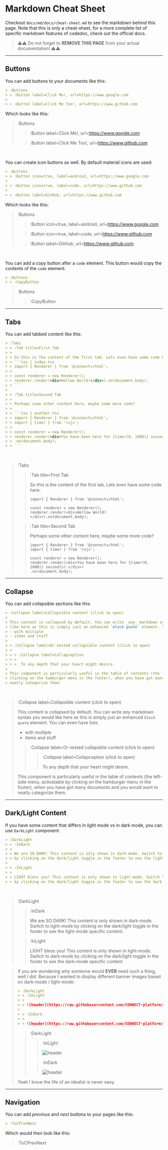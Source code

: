 # Markdown Cheat Sheet

Checkout `docs/md/docs/cheat-sheet.md` to see the markdown behind this page. Note that this is only
a cheat-sheet, for a more complete list of specific markdown features of codedoc, check out the official docs.

> ⚠️⚠️
> Do not forget to **REMOVE THIS PAGE** from your actual documentation!
> ⚠️⚠️

<hr>

## Buttons

You can add buttons to your documents like this:

```md | some-doc.md
> :Buttons
> > :Button label=Click Me!, url=https://www.google.com
>
> > :Button label=Click Me Too!, url=https://www.github.com
```

Which looks like this:

> :Buttons
> > :Button label=Click Me!, url=https://www.google.com
>
> > :Button label=Click Me Too!, url=https://www.github.com

<br>

You can create icon buttons as well. By default material icons are used:

```md | some-doc.md
> :Buttons
> > :Button icon=true, label=android, url=https://www.google.com
>
> > :Button icon=true, label=code, url=https://www.github.com
>
> > :Button label=GitHub, url=https://www.github.com
```

Which looks like this:

> :Buttons
> > :Button icon=true, label=android, url=https://www.google.com
>
> > :Button icon=true, label=code, url=https://www.github.com
>
> > :Button label=GitHub, url=https://www.github.com


<br>

You can add a copy button after a `code` element. This button would
copy the contents of the `code` element.

```md | some-doc.md
> :Buttons
> > :CopyButton
```
> :Buttons
> > :CopyButton

<hr>

## Tabs

You can add tabbed content like this:

```md | some-doc.md
> :Tabs
> > :Tab title=First Tab
> >
> > So this is the content of the first tab. Lets even have some code here:
> > ```tsx | index.tsx
> > import { Renderer } from '@connectv/html';
> >
> > const renderer = new Renderer();
> > renderer.render(<div>Hellow World!</div>).on(document.body);
> > ```
>
> > :Tab title=Second Tab
> >
> > Perhaps some other content here, maybe some more code?
> >
> > ```tsx | another.tsx
> > import { Renderer } from '@connectv/html';
> > import { timer } from 'rxjs';
> >
> > const renderer = new Renderer();
> > renderer.render(<div>You have been here for {timer(0, 1000)} second(s).</div>)
> > .on(document.body);
> > ```
```

<br>

> :Tabs
> > :Tab title=First Tab
> >
> > So this is the content of the first tab. Lets even have some code here:
> > ```tsx | index.tsx
> > import { Renderer } from '@connectv/html';
> >
> > const renderer = new Renderer();
> > renderer.render(<div>Hellow World!</div>).on(document.body);
> > ```
>
> > :Tab title=Second Tab
> >
> > Perhaps some other content here, maybe some more code?
> >
> > ```tsx | another.tsx
> > import { Renderer } from '@connectv/html';
> > import { timer } from 'rxjs';
> >
> > const renderer = new Renderer();
> > renderer.render(<div>You have been here for {timer(0, 1000)} second(s).</div>)
> > .on(document.body);
> > ```

<hr>

## Collapse

You can add collapsible sections like this:

```md | some-doc.md
> :Collapse label=Collapsible content (click to open)
>
> This content is collapsed by default. You can write _any_ markdown syntax you would
> like here as this is simply just an enhanced `block quote` element. You can even have lists:
> - with multiple
> - items and stuff
>
> > :Collapse label=Or nested collapsible content (click to open)
> >
> > > :Collapse label=Collapception
> > >
> > >  To any depth that your heart might desire.
>
> This component is particularly useful in the table of contents (the left-side menu, activatable by
> clicking on the hamburger menu in the footer), when you have got many documents and you would want to
> neatly categorize them.
```

<br>

> :Collapse label=Collapsible content (click to open)
>
> This content is collapsed by default. You can write _any_ markdown syntax you would
> like here as this is simply just an enhanced `block quote` element. You can even have lists:
> - with multiple
> - items and stuff
>
> > :Collapse label=Or nested collapsible content (click to open)
> >
> > > :Collapse label=Collapception (click to open)
> > >
> > >  To any depth that your heart might desire.
>
> This component is particularly useful in the table of contents (the left-side menu, activatable by
> clicking on the hamburger menu in the footer), when you have got many documents and you would want to
> neatly categorize them.

<hr>

## Dark/Light Content

If you have some content that differs in light mode vs in dark mode, you
can use `DarkLight` component:

```md | some-doc.md
> :DarkLight
> > :InDark
> >
> > We are SO DARK! This content is only shown in dark-mode. Switch to light-mode
> > by clicking on the dark/light toggle in the footer to see the light-mode specific content.
>
> > :InLight
> >
> > LIGHT bless you! This content is only shown in light-mode. Switch to dark-mode
> > by clicking on the dark/light toggle in the footer to see the dark-mode specific content
```

<br>

> :DarkLight
> > :InDark
> >
> > We are SO DARK! This content is only shown in dark-mode. Switch to light-mode
> > by clicking on the dark/light toggle in the footer to see the light-mode specific content.
>
> > :InLight
> >
> > LIGHT bless you! This content is only shown in light-mode. Switch to dark-mode
> > by clicking on the dark/light toggle in the footer to see the dark-mode specific content

> If you are wondering why someone would **EVER** need such a thing, well I did. Because I wanted
> to display different banner images based on dark-mode / light-mode:
>
> ```md
> > :DarkLight
> > > :InLight
> > >
> > > ![header](https://raw.githubusercontent.com/CONNECT-platform/codedoc/master/repo-banner.svg?sanitize=true)
> >
> > > :InDark
> > >
> > > ![header](https://raw.githubusercontent.com/CONNECT-platform/codedoc/master/repo-banner-dark.svg?sanitize=true)
> ```
>
> > :DarkLight
> > > :InLight
> > >
> > > ![header](https://raw.githubusercontent.com/CONNECT-platform/codedoc/master/repo-banner.svg?sanitize=true)
> >
> > > :InDark
> > >
> > > ![header](https://raw.githubusercontent.com/CONNECT-platform/codedoc/master/repo-banner-dark.svg?sanitize=true)
>
> Yeah I know the life of an idealist is never easy.

<hr>

## Navigation

You can add _previous_ and _next_ buttons to your pages like this:

```markdown
> :ToCPrevNext
```

Which would then look like this:

> :ToCPrevNext